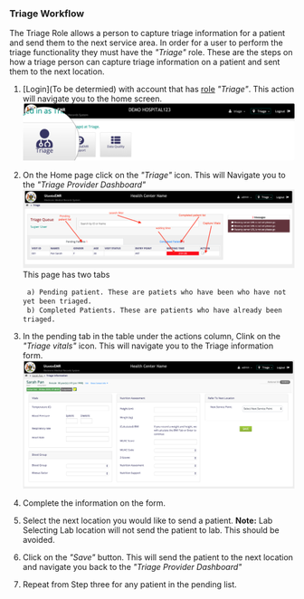 ### Triage Workflow
The Triage Role allows a person to capture triage information for a patient and send them to the next service area.
In order for a user to perform the triage functionality they must have the _"Triage"_ role.
These are the steps on how a triage person can capture triage information on a patient and sent them to the next location.


1. [Login](To be determied) with account that has [role](../installation-and-configuration/roles.md) _"Triage"_. This action will navigate you to the home screen. 
 ![Home Screen](../../images/poc/poc_triage_home_page.png)

2. On the Home page click on the _"Triage"_ icon. This will Navigate you to the _"Triage Provider Dashboard"_
 ![Triage Provider Dashboard](../../images/poc/poc_triage_provider_board.png)
This page has two tabs 
        
        a) Pending patient. These are patiets who have been who have not yet been triaged.
        b) Completed Patients. These are patients who have already been triaged.

3. In the  pending tab in the table under the actions column, Clink on the _"Triage vitals"_ icon. This will navigate you to the Triage information form. 
  ![Triage information form](../../images/poc/poc_capture_triage_info.png)
  
4. Complete the information on the form. 

5. Select the next location you would like to send a patient. 
**Note:** Lab Selecting Lab location will not send the patient to lab. This should be avoided.

6. Click on the _"Save"_ button. This will send the patient to the next location and navigate you back to the _"Triage Provider Dashboard"_

7. Repeat from Step three for any patient in the pending list.